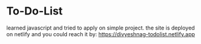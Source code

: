 # To-Do-List
learned javascript and tried to apply on simple project.
the site is deployed on netlify and you could reach it by: https://divyeshnag-todolist.netlify.app
